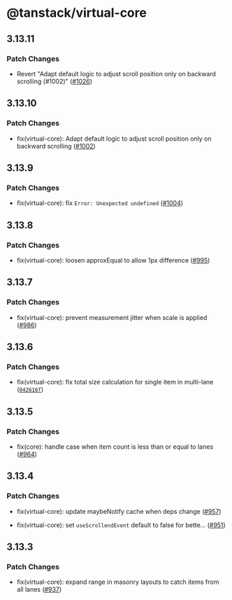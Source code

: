 # @tanstack/virtual-core

## 3.13.11

### Patch Changes

- Revert "Adapt default logic to adjust scroll position only on backward scrolling (#1002)" ([#1026](https://github.com/TanStack/virtual/pull/1026))

## 3.13.10

### Patch Changes

- fix(virtual-core): Adapt default logic to adjust scroll position only on backward scrolling ([#1002](https://github.com/TanStack/virtual/pull/1002))

## 3.13.9

### Patch Changes

- fix(virtual-core): fix `Error: Unexpected undefined` ([#1004](https://github.com/TanStack/virtual/pull/1004))

## 3.13.8

### Patch Changes

- fix(virtual-core): loosen approxEqual to allow 1px difference ([#995](https://github.com/TanStack/virtual/pull/995))

## 3.13.7

### Patch Changes

- fix(virtual-core): prevent measurement jitter when scale is applied ([#986](https://github.com/TanStack/virtual/pull/986))

## 3.13.6

### Patch Changes

- fix(virtual-core): fix total size calculation for single item in multi-lane ([`042616f`](https://github.com/TanStack/virtual/commit/042616f39ced842470db0b4b40fca77f22454b7f))

## 3.13.5

### Patch Changes

- fix(core): handle case when item count is less than or equal to lanes ([#964](https://github.com/TanStack/virtual/pull/964))

## 3.13.4

### Patch Changes

- fix(virtual-core): update maybeNotify cache when deps change ([#957](https://github.com/TanStack/virtual/pull/957))

- fix(virtual-core): set `useScrollendEvent` default to false for bette… ([#951](https://github.com/TanStack/virtual/pull/951))

## 3.13.3

### Patch Changes

- fix(virtual-core): expand range in masonry layouts to catch items from all lanes ([#937](https://github.com/TanStack/virtual/pull/937))
